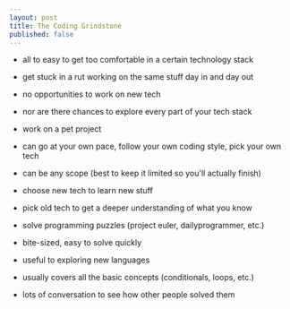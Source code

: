 ```yaml
---
layout: post
title: The Coding Grindstone
published: false
---
```


-   all to easy to get too comfortable in a certain technology stack
-   get stuck in a rut working on the same stuff day in and day out
-   no opportunities to work on new tech
-   nor are there chances to explore every part of your tech stack

-   work on a pet project
-   can go at your own pace, follow your own coding style, pick your own tech
-   can be any scope (best to keep it limited so you'll actually finish)
-   choose new tech to learn new stuff
-   pick old tech to get a deeper understanding of what you know

-   solve programming puzzles (project euler, dailyprogrammer, etc.)
-   bite-sized, easy to solve quickly
-   useful to exploring new languages
-   usually covers all the basic concepts (conditionals, loops, etc.)
-   lots of conversation to see how other people solved them
